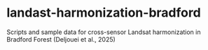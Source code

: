 # landast-harmonization-bradford
Scripts and sample data for cross-sensor Landsat harmonization in Bradford Forest (Deljouei et al., 2025)
